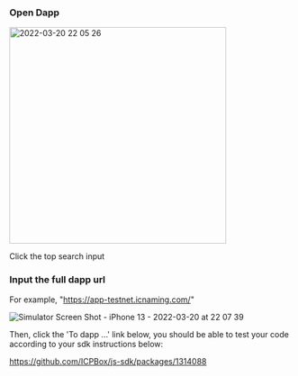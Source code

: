 ### Open Dapp

<img width="385" alt="2022-03-20 22 05 26" src="https://user-images.githubusercontent.com/96564381/159166327-99ea3663-18d7-4b40-82ce-097617c7d9ec.png">

Click the top search input

### Input the full dapp url

For example, "https://app-testnet.icnaming.com/"

![Simulator Screen Shot - iPhone 13 - 2022-03-20 at 22 07 39](https://user-images.githubusercontent.com/96564381/159166455-03a74c4b-8b40-45c1-a31a-2b511fd15cf1.png)

Then, click the 'To dapp ...' link below, you should be able to test your code according to your sdk instructions below:

https://github.com/ICPBox/js-sdk/packages/1314088
